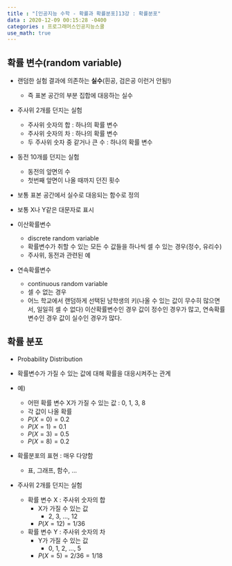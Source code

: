 ```yaml
---
title : "[인공지능 수학 - 확률과 확률분포]13강 : 확률분포"
data : 2020-12-09 00:15:28 -0400
categories : 프로그래머스인공지능스쿨
use_math: true
---
```

## 확률 변수(random variable)
- 랜덤한 실험 결과에 의존하는 **실수**(흰공, 검은공 이런거 안됨!)
    - 즉 표본 공간의 부분 집합에 대응하는 실수
- 주사위 2개를 던지는 실험
    - 주사위 숫자의 합 : 하나의 확률 변수
    - 주사위 숫자의 차 : 하나의 확률 변수
    - 두 주사위 숫자 중 같거나 큰 수 : 하나의 확률 변수
- 동전 10개를 던지는 실험
    - 동전의 앞면의 수
    - 첫번째 앞면이 나올 때까지 던진 횟수
- 보통 표본 공간에서 실수로 대응되는 함수로 정의
- 보통 X나 Y같은 대문자로 표시
  
- 이산확률변수
    - discrete random variable
    - 확률변수가 취할 수 있는 모든 수 값들을 하나씩 셀 수 있는 경우(정수, 유리수)
    - 주사위, 동전과 관련된 예
- 연속확률변수
    - continuous random variable
    - 셀 수 없는 경우
    - 어느 학교에서 랜덤하게 선택된 남학생의 키(나올 수 있는 값이 무수히 많으면서, 일일히 셀 수 없다)
이산확률변수인 경우 값이 정수인 경우가 많고, 연속확률변수인 경우 값이 실수인 경우가 많다.  
  
## 확률 분포
- Probability Distribution
- 확률변수가 가질 수 있는 값에 대해 확률을 대응시켜주는 관계
- 예)
    - 어떤 확률 변수 X가 가질 수 있는 값 : 0, 1, 3, 8
    - 각 값이 나올 확률
    - $P(X = 0) = 0.2$
    - $P(X = 1) = 0.1$
    - $P(X = 3) = 0.5$
    - $P(X = 8) = 0.2$
  
- 확률분포의 표현 : 매우 다양함
    - 표, 그래프, 함수, ...
  
- 주사위 2개를 던지는 실험
    - 확률 변수 X : 주사위 숫자의 합
        - X가 가질 수 있는 값  
            - 2, 3, ..., 12
        - $P(X = 12) = 1/36$
    - 확률 변수 Y : 주사위 숫자의 차
        - Y가 가질 수 있는 값
            - 0, 1, 2, ..., 5
        - $P(X = 5) = 2/36 = 1/18$